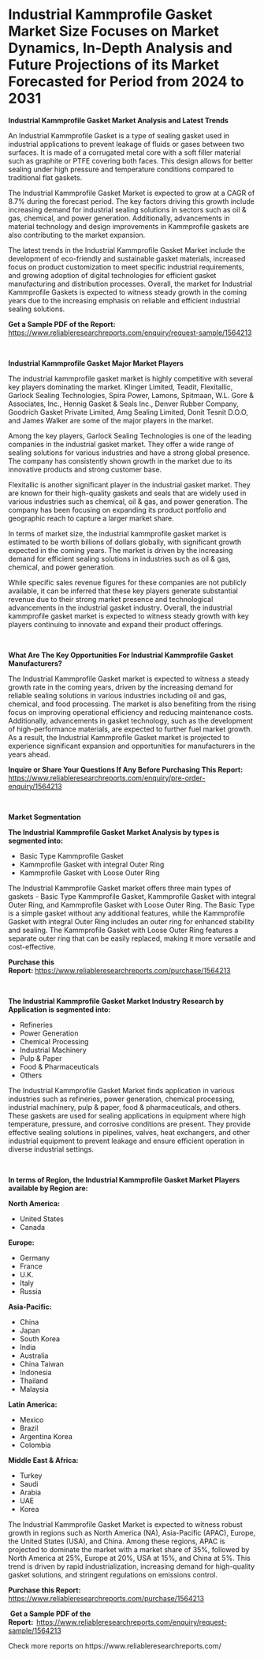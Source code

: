 <p><h1>Industrial Kammprofile Gasket Market Size Focuses on Market Dynamics, In-Depth Analysis and Future Projections of its Market Forecasted for Period from 2024 to 2031</h1></p><p><strong>Industrial Kammprofile Gasket Market Analysis and Latest Trends</strong></p>
<p><p>An Industrial Kammprofile Gasket is a type of sealing gasket used in industrial applications to prevent leakage of fluids or gases between two surfaces. It is made of a corrugated metal core with a soft filler material such as graphite or PTFE covering both faces. This design allows for better sealing under high pressure and temperature conditions compared to traditional flat gaskets.</p><p>The Industrial Kammprofile Gasket Market is expected to grow at a CAGR of 8.7% during the forecast period. The key factors driving this growth include increasing demand for industrial sealing solutions in sectors such as oil & gas, chemical, and power generation. Additionally, advancements in material technology and design improvements in Kammprofile gaskets are also contributing to the market expansion.</p><p>The latest trends in the Industrial Kammprofile Gasket Market include the development of eco-friendly and sustainable gasket materials, increased focus on product customization to meet specific industrial requirements, and growing adoption of digital technologies for efficient gasket manufacturing and distribution processes. Overall, the market for Industrial Kammprofile Gaskets is expected to witness steady growth in the coming years due to the increasing emphasis on reliable and efficient industrial sealing solutions.</p></p>
<p><strong>Get a Sample PDF of the Report:&nbsp;</strong> <a href="https://www.reliableresearchreports.com/enquiry/request-sample/1564213">https://www.reliableresearchreports.com/enquiry/request-sample/1564213</a></p>
<p>&nbsp;</p>
<p><strong>Industrial Kammprofile Gasket Major Market Players</strong></p>
<p><p>The industrial kammprofile gasket market is highly competitive with several key players dominating the market. Klinger Limited, Teadit, Flexitallic, Garlock Sealing Technologies, Spira Power, Lamons, Spitmaan, W.L. Gore & Associates, Inc., Hennig Gasket & Seals Inc., Denver Rubber Company, Goodrich Gasket Private Limited, Amg Sealing Limited, Donit Tesnit D.O.O, and James Walker are some of the major players in the market.</p><p>Among the key players, Garlock Sealing Technologies is one of the leading companies in the industrial gasket market. They offer a wide range of sealing solutions for various industries and have a strong global presence. The company has consistently shown growth in the market due to its innovative products and strong customer base.</p><p>Flexitallic is another significant player in the industrial gasket market. They are known for their high-quality gaskets and seals that are widely used in various industries such as chemical, oil & gas, and power generation. The company has been focusing on expanding its product portfolio and geographic reach to capture a larger market share.</p><p>In terms of market size, the industrial kammprofile gasket market is estimated to be worth billions of dollars globally, with significant growth expected in the coming years. The market is driven by the increasing demand for efficient sealing solutions in industries such as oil & gas, chemical, and power generation.</p><p>While specific sales revenue figures for these companies are not publicly available, it can be inferred that these key players generate substantial revenue due to their strong market presence and technological advancements in the industrial gasket industry. Overall, the industrial kammprofile gasket market is expected to witness steady growth with key players continuing to innovate and expand their product offerings.</p></p>
<p>&nbsp;</p>
<p><strong>What Are The Key Opportunities For Industrial Kammprofile Gasket Manufacturers?</strong></p>
<p><p>The Industrial Kammprofile Gasket market is expected to witness a steady growth rate in the coming years, driven by the increasing demand for reliable sealing solutions in various industries including oil and gas, chemical, and food processing. The market is also benefiting from the rising focus on improving operational efficiency and reducing maintenance costs. Additionally, advancements in gasket technology, such as the development of high-performance materials, are expected to further fuel market growth. As a result, the Industrial Kammprofile Gasket market is projected to experience significant expansion and opportunities for manufacturers in the years ahead.</p></p>
<p><strong>Inquire or Share Your Questions If Any Before Purchasing This Report:</strong> <a href="https://www.reliableresearchreports.com/enquiry/pre-order-enquiry/1564213">https://www.reliableresearchreports.com/enquiry/pre-order-enquiry/1564213</a></p>
<p>&nbsp;</p>
<p><strong>Market Segmentation</strong></p>
<p><strong>The Industrial Kammprofile Gasket Market Analysis by types is segmented into:</strong></p>
<p><ul><li>Basic Type Kammprofile Gasket</li><li>Kammprofile Gasket with integral Outer Ring</li><li>Kammprofile Gasket with Loose Outer Ring</li></ul></p>
<p><p>The Industrial Kammprofile Gasket market offers three main types of gaskets - Basic Type Kammprofile Gasket, Kammprofile Gasket with integral Outer Ring, and Kammprofile Gasket with Loose Outer Ring. The Basic Type is a simple gasket without any additional features, while the Kammprofile Gasket with integral Outer Ring includes an outer ring for enhanced stability and sealing. The Kammprofile Gasket with Loose Outer Ring features a separate outer ring that can be easily replaced, making it more versatile and cost-effective.</p></p>
<p><strong>Purchase this Report:&nbsp;</strong><a href="https://www.reliableresearchreports.com/purchase/1564213">https://www.reliableresearchreports.com/purchase/1564213</a></p>
<p>&nbsp;</p>
<p><strong>The Industrial Kammprofile Gasket Market Industry Research by Application is segmented into:</strong></p>
<p><ul><li>Refineries</li><li>Power Generation</li><li>Chemical Processing</li><li>Industrial Machinery</li><li>Pulp & Paper</li><li>Food & Pharmaceuticals</li><li>Others</li></ul></p>
<p><p>The Industrial Kammprofile Gasket Market finds application in various industries such as refineries, power generation, chemical processing, industrial machinery, pulp & paper, food & pharmaceuticals, and others. These gaskets are used for sealing applications in equipment where high temperature, pressure, and corrosive conditions are present. They provide effective sealing solutions in pipelines, valves, heat exchangers, and other industrial equipment to prevent leakage and ensure efficient operation in diverse industrial settings.</p></p>
<p>&nbsp;</p>
<p><strong>In terms of Region, the Industrial Kammprofile Gasket Market Players available by Region are:</strong></p>
<p>
    <p> <strong> North America: </strong>
        <ul>
            <li>United States</li>
            <li>Canada</li>
        </ul>
        </p> 
    <p> <strong> Europe: </strong>
        <ul>
            <li>Germany</li>
            <li>France</li>
            <li>U.K.</li>
            <li>Italy</li>
            <li>Russia</li>
        </ul>
        </p> 
    <p> <strong> Asia-Pacific: </strong>
        <ul>
            <li>China</li>
            <li>Japan</li>
            <li>South Korea</li>
            <li>India</li>
            <li>Australia</li>
            <li>China Taiwan</li>
            <li>Indonesia</li>
            <li>Thailand</li>
            <li>Malaysia</li>
        </ul>
        </p> 
    <p> <strong> Latin America: </strong>
        <ul>
            <li>Mexico</li>
            <li>Brazil</li>
            <li>Argentina Korea</li>
            <li>Colombia</li>
        </ul>
        </p> 
    <p> <strong> Middle East & Africa: </strong>
        <ul>
            <li>Turkey</li>
            <li>Saudi</li>
            <li>Arabia</li>
            <li>UAE</li>
            <li>Korea</li>
        </ul>
    </p>
    </p>
<p><p>The Industrial Kammprofile Gasket Market is expected to witness robust growth in regions such as North America (NA), Asia-Pacific (APAC), Europe, the United States (USA), and China. Among these regions, APAC is projected to dominate the market with a market share of 35%, followed by North America at 25%, Europe at 20%, USA at 15%, and China at 5%. This trend is driven by rapid industrialization, increasing demand for high-quality gasket solutions, and stringent regulations on emissions control.</p></p>
<p><strong>Purchase this Report: </strong><a href="https://www.reliableresearchreports.com/purchase/1564213">https://www.reliableresearchreports.com/purchase/1564213</a></p>
<p>&nbsp;<strong>Get a Sample PDF of the Report:&nbsp;&nbsp;</strong><a href="https://www.reliableresearchreports.com/enquiry/request-sample/1564213">https://www.reliableresearchreports.com/enquiry/request-sample/1564213</a></p>
<p><strong></strong></p>
<p>Check more reports on https://www.reliableresearchreports.com/</p>